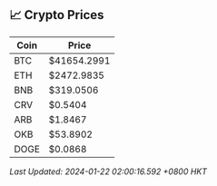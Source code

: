 ## 📈 Crypto Prices

| Coin | Price |
| ---- | ----- |
| BTC | $41654.2991 |
| ETH | $2472.9835 |
| BNB | $319.0506 |
| CRV | $0.5404 |
| ARB | $1.8467 |
| OKB | $53.8902 |
| DOGE | $0.0868 |

_Last Updated: 2024-01-22 02:00:16.592 +0800 HKT_